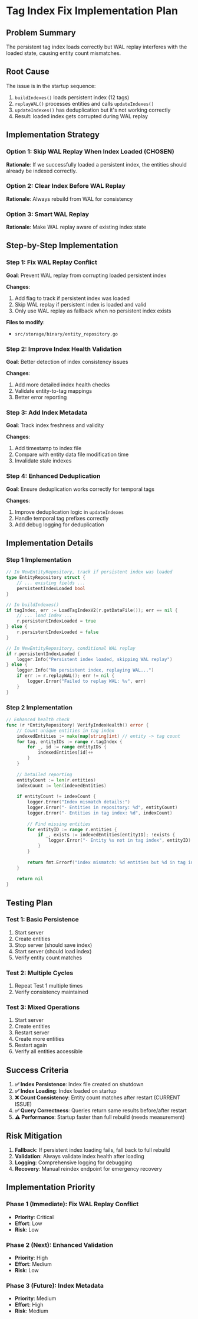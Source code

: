 # Tag Index Fix Implementation Plan

## Problem Summary
The persistent tag index loads correctly but WAL replay interferes with the loaded state, causing entity count mismatches.

## Root Cause
The issue is in the startup sequence:
1. `buildIndexes()` loads persistent index (12 tags)
2. `replayWAL()` processes entities and calls `updateIndexes()`
3. `updateIndexes()` has deduplication but it's not working correctly
4. Result: loaded index gets corrupted during WAL replay

## Implementation Strategy

### Option 1: Skip WAL Replay When Index Loaded (CHOSEN)
**Rationale**: If we successfully loaded a persistent index, the entities should already be indexed correctly.

### Option 2: Clear Index Before WAL Replay
**Rationale**: Always rebuild from WAL for consistency

### Option 3: Smart WAL Replay
**Rationale**: Make WAL replay aware of existing index state

## Step-by-Step Implementation

### Step 1: Fix WAL Replay Conflict
**Goal**: Prevent WAL replay from corrupting loaded persistent index

**Changes**:
1. Add flag to track if persistent index was loaded
2. Skip WAL replay if persistent index is loaded and valid
3. Only use WAL replay as fallback when no persistent index exists

**Files to modify**:
- `src/storage/binary/entity_repository.go`

### Step 2: Improve Index Health Validation
**Goal**: Better detection of index consistency issues

**Changes**:
1. Add more detailed index health checks
2. Validate entity-to-tag mappings
3. Better error reporting

### Step 3: Add Index Metadata
**Goal**: Track index freshness and validity

**Changes**:
1. Add timestamp to index file
2. Compare with entity data file modification time
3. Invalidate stale indexes

### Step 4: Enhanced Deduplication
**Goal**: Ensure deduplication works correctly for temporal tags

**Changes**:
1. Improve deduplication logic in `updateIndexes`
2. Handle temporal tag prefixes correctly
3. Add debug logging for deduplication

## Implementation Details

### Step 1 Implementation

```go
// In NewEntityRepository, track if persistent index was loaded
type EntityRepository struct {
    // ... existing fields ...
    persistentIndexLoaded bool
}

// In buildIndexes()
if tagIndex, err := LoadTagIndexV2(r.getDataFile()); err == nil {
    // ... load index ...
    r.persistentIndexLoaded = true
} else {
    r.persistentIndexLoaded = false
}

// In NewEntityRepository, conditional WAL replay
if r.persistentIndexLoaded {
    logger.Info("Persistent index loaded, skipping WAL replay")
} else {
    logger.Info("No persistent index, replaying WAL...")
    if err := r.replayWAL(); err != nil {
        logger.Error("Failed to replay WAL: %v", err)
    }
}
```

### Step 2 Implementation

```go
// Enhanced health check
func (r *EntityRepository) VerifyIndexHealth() error {
    // Count unique entities in tag index
    indexedEntities := make(map[string]int) // entity -> tag count
    for tag, entityIDs := range r.tagIndex {
        for _, id := range entityIDs {
            indexedEntities[id]++
        }
    }
    
    // Detailed reporting
    entityCount := len(r.entities)
    indexCount := len(indexedEntities)
    
    if entityCount != indexCount {
        logger.Error("Index mismatch details:")
        logger.Error("- Entities in repository: %d", entityCount)
        logger.Error("- Entities in tag index: %d", indexCount)
        
        // Find missing entities
        for entityID := range r.entities {
            if _, exists := indexedEntities[entityID]; !exists {
                logger.Error("- Entity %s not in tag index", entityID)
            }
        }
        
        return fmt.Errorf("index mismatch: %d entities but %d in tag index", entityCount, indexCount)
    }
    
    return nil
}
```

## Testing Plan

### Test 1: Basic Persistence
1. Start server
2. Create entities
3. Stop server (should save index)
4. Start server (should load index)
5. Verify entity count matches

### Test 2: Multiple Cycles
1. Repeat Test 1 multiple times
2. Verify consistency maintained

### Test 3: Mixed Operations
1. Start server
2. Create entities
3. Restart server
4. Create more entities
5. Restart again
6. Verify all entities accessible

## Success Criteria

1. **✅ Index Persistence**: Index file created on shutdown
2. **✅ Index Loading**: Index loaded on startup
3. **❌ Count Consistency**: Entity count matches after restart (CURRENT ISSUE)
4. **✅ Query Correctness**: Queries return same results before/after restart
5. **⚠️ Performance**: Startup faster than full rebuild (needs measurement)

## Risk Mitigation

1. **Fallback**: If persistent index loading fails, fall back to full rebuild
2. **Validation**: Always validate index health after loading
3. **Logging**: Comprehensive logging for debugging
4. **Recovery**: Manual reindex endpoint for emergency recovery

## Implementation Priority

### Phase 1 (Immediate): Fix WAL Replay Conflict
- **Priority**: Critical
- **Effort**: Low
- **Risk**: Low

### Phase 2 (Next): Enhanced Validation
- **Priority**: High  
- **Effort**: Medium
- **Risk**: Low

### Phase 3 (Future): Index Metadata
- **Priority**: Medium
- **Effort**: High
- **Risk**: Medium